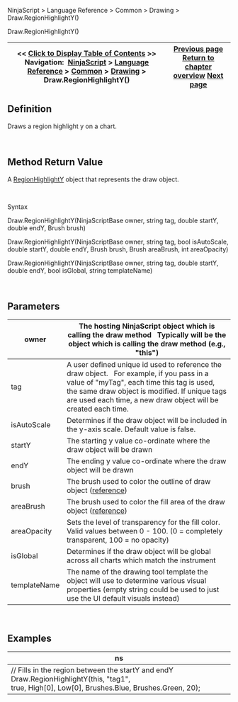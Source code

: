 ﻿


NinjaScript \> Language Reference \> Common \> Drawing \> Draw.RegionHighlightY()






















Draw.RegionHighlightY()







| \<\< [Click to Display Table of Contents](draw_regionhighlighty.md) \>\> **Navigation:**     [NinjaScript](ninjascript-1.md) \> [Language Reference](language_reference_wip-1.md) \> [Common](common-1.md) \> [Drawing](drawing-1.md) \> Draw.RegionHighlightY() | [Previous page](regionhighlightx-1.md) [Return to chapter overview](drawing-1.md) [Next page](regionhighlighty-1.md) |
| --- | --- |











## Definition


Draws a region highlight y on a chart.


 


## Method Return Value


A [RegionHighlightY](regionhighlighty-1.md) object that represents the draw object.


 


Syntax


Draw.RegionHighlightY(NinjaScriptBase owner, string tag, double startY, double endY, Brush brush)  

Draw.RegionHighlightY(NinjaScriptBase owner, string tag, bool isAutoScale, double startY, double endY, Brush brush, Brush areaBrush, int areaOpacity)  

Draw.RegionHighlightY(NinjaScriptBase owner, string tag, double startY, double endY, bool isGlobal, string templateName)


 


## Parameters




| owner | The hosting NinjaScript object which is calling the draw method   Typically will be the object which is calling the draw method (e.g., "this") |
| --- | --- |
| tag | A user defined unique id used to reference the draw object.    For example, if you pass in a value of "myTag", each time this tag is used, the same draw object is modified. If unique tags are used each time, a new draw object will be created each time. |
| isAutoScale | Determines if the draw object will be included in the y\-axis scale. Default value is false. |
| startY | The starting y value co\-ordinate where the draw object will be drawn |
| endY | The ending y value co\-ordinate where the draw object will be drawn |
| brush | The brush used to color the outline of draw object ([reference](https://msdn.microsoft.com/en-us/library/system.windows.media.brushes%28v=vs.110%29.aspx)) |
| areaBrush | The brush used to color the fill area of the draw object ([reference](https://msdn.microsoft.com/en-us/library/system.windows.media.brushes%28v=vs.110%29.aspx)) |
| areaOpacity | Sets the level of transparency for the fill color. Valid values between 0 \- 100\. (0 \= completely transparent, 100 \= no opacity) |
| isGlobal | Determines if the draw object will be global across all charts which match the instrument |
| templateName | The name of the drawing tool template the object will use to determine various visual properties (empty string could be used to just use the UI default visuals instead) |



 


## 


## Examples




| ns |
| --- |
| // Fills in the region between the startY and endY Draw.RegionHighlightY(this, "tag1", true, High\[0], Low\[0], Brushes.Blue, Brushes.Green, 20); |









